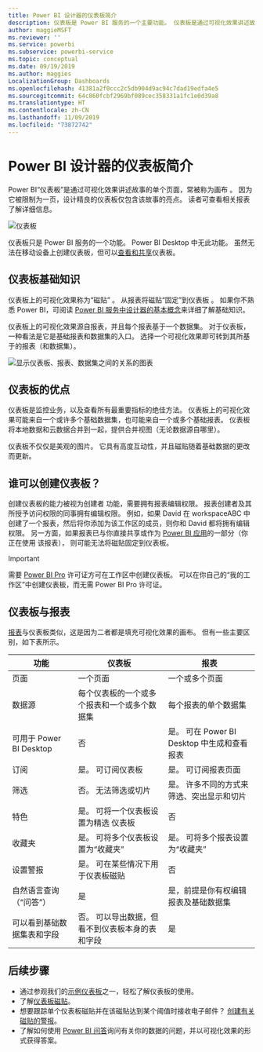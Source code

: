 ```yaml
---
title: Power BI 设计器的仪表板简介
description: 仪表板是 Power BI 服务的一个主要功能。 仪表板是通过可视化效果讲述故事的单个页面，常被称为画布。
author: maggieMSFT
ms.reviewer: ''
ms.service: powerbi
ms.subservice: powerbi-service
ms.topic: conceptual
ms.date: 09/19/2019
ms.author: maggies
LocalizationGroup: Dashboards
ms.openlocfilehash: 41381a2f0ccc2c5db904d9ac94c7dad19edfa4e5
ms.sourcegitcommit: 64c860fcbf2969bf089cec358331a1fc1e0d39a8
ms.translationtype: HT
ms.contentlocale: zh-CN
ms.lasthandoff: 11/09/2019
ms.locfileid: "73872742"
---
```

# <a name="introduction-to-dashboards-for-power-bi-designers"></a>Power BI 设计器的仪表板简介

Power BI“仪表板”是通过可视化效果讲述故事的单个页面，常被称为画布  。 因为它被限制为一页，设计精良的仪表板仅包含该故事的亮点。 读者可查看相关报表了解详细信息。

![仪表板](media/service-dashboards/power-bi-dashboard2.png)

仪表板只是 Power BI 服务的一个功能。 Power BI Desktop 中无此功能。 虽然无法在移动设备上创建仪表板，但可以[查看和共享](mobile-apps-view-dashboard.md)仪表板。

## <a name="dashboard-basics"></a>仪表板基础知识 

仪表板上的可视化效果称为“磁贴”  。 从报表将磁贴“固定”到仪表板  。 如果你不熟悉 Power BI，可阅读 [Power BI 服务中设计器的基本概念](service-basic-concepts.md)来详细了解基础知识。

仪表板上的可视化效果源自报表，并且每个报表基于一个数据集。 对于仪表板，一种看法是它是基础报表和数据集的入口。 选择一个可视化效果即可转到其所基于的报表（和数据集）。

![显示仪表板、报表、数据集之间的关系的图表](media/service-dashboards/power-bi-diagram.png)

## <a name="advantages-of-dashboards"></a>仪表板的优点
仪表板是监控业务，以及查看所有最重要指标的绝佳方法。 仪表板上的可视化效果可能来自一个或许多个基础数据集，也可能来自一个或多个基础报表。 仪表板将本地数据和云数据合并到一起，提供合并视图（无论数据源自哪里）。

仪表板不仅仅是美观的图片。 它具有高度互动性，并且磁贴随着基础数据的更改而更新。

## <a name="who-can-create-a-dashboard"></a>谁可以创建仪表板？
创建仪表板的能力被视为创建者  功能，需要拥有报表编辑权限。 报表创建者及其所授予访问权限的同事拥有编辑权限。 例如，如果 David 在 workspaceABC 中创建了一个报表，然后将你添加为该工作区的成员，则你和 David 都将拥有编辑权限。 另一方面，如果报表已与你直接共享或作为 [Power BI 应用](service-create-distribute-apps.md)的一部分（你正在使用  该报表）， 则可能无法将磁贴固定到仪表板。 

> [!IMPORTANT]
> 需要 [Power BI Pro](service-free-vs-pro.md) 许可证方可在工作区中创建仪表板。 可以在你自己的“我的工作区”中创建仪表板，而无需 Power BI Pro 许可证。


## <a name="dashboards-versus-reports"></a>仪表板与报表
[报表](service-reports.md)与仪表板类似，这是因为二者都是填充可视化效果的画布。 但有一些主要区别，如下表所示。

| **功能** | **仪表板** | **报表** |
| --- | --- | --- |
| 页面 |一个页面 |一个或多个页面 |
| 数据源 |每个仪表板的一个或多个报表和一个或多个数据集 |每个报表的单个数据集 |
| 可用于 Power BI Desktop |否 | 是。 可在 Power BI Desktop 中生成和查看报表 |
| 订阅 |是。 可订阅仪表板 |是。 可订阅报表页面 |
| 筛选 |否。 无法筛选或切片 |是。 许多不同的方式来筛选、突出显示和切片 |
| 特色 |是。 可将一个仪表板设置为精选  仪表板 |否 |
| 收藏夹 | 是。 可将多个仪表板设置为“收藏夹”  | 是。 可将多个报表设置为“收藏夹” 
| 设置警报 |是。 可在某些情况下用于仪表板磁贴 |否 |
| 自然语言查询（“问答”） |是 | 是，前提是你有权编辑报表及基础数据集 |
| 可以看到基础数据集表和字段 |否。 可以导出数据，但看不到仪表板本身的表和字段 |是 |


## <a name="next-steps"></a>后续步骤
* 通过参观我们的[示例仪表板](sample-tutorial-connect-to-the-samples.md)之一，轻松了解仪表板的使用。
* 了解[仪表板磁贴](service-dashboard-tiles.md)。
* 想要跟踪单个仪表板磁贴并在该磁贴达到某个阈值时接收电子邮件？ [创建有关磁贴的警报](service-set-data-alerts.md)。
* 了解如何使用 [Power BI 问答](power-bi-tutorial-q-and-a.md)询问有关你的数据的问题，并以可视化效果的形式获得答案。
